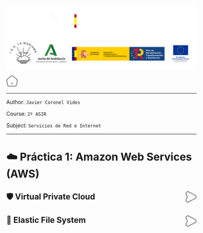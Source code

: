 ![](/.resGen/_bannerD.png#gh-dark-mode-only)
![](/.resGen/_bannerL.png#gh-light-mode-only)

<a href="/README.md"><img src="/.resGen/_home.svg" width="30"></a>

---

Author: `Javier Coronel Vides`

Course: `2º ASIR`

Subject: `Servicios de Red e Internet`

---

# ☁️  Práctica 1: Amazon Web Services (AWS)

## 🛡 Virtual Private Cloud    <a href="1.vpc/readme.md"><img src="/.resGen/_arrow.svg" width="30" align="right"></a>

## 📂 Elastic File System      <a href="2.efs/readme.md"><img src="/.resGen/_arrow.svg" width="30" align="right"></a>
